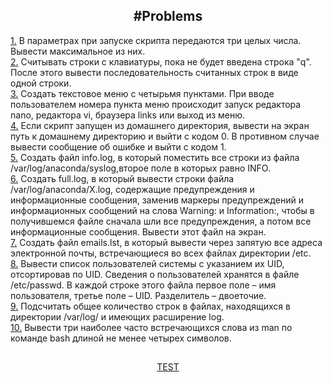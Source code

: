 <h2 align="center"> #Problems</h2>
<div>
  <a href = "https://github.com/fadyat/ITMO-PUBLIC/blob/master/OS/III%20semester/Solutions/lab1/src1.sh">1.</a>
  В параметрах при запуске скрипта передаются три целых числа. Вывести максимальное из них.
</div>
<div>
  <a href = "https://github.com/fadyat/ITMO-PUBLIC/blob/master/OS/III%20semester/Solutions/lab1/src2.sh">2.</a>
  Считывать строки с клавиатуры, пока не будет введена строка "q". После этого вывести последовательность считанных строк в виде одной строки.
</div>
<div>
  <a href = "https://github.com/fadyat/ITMO-PUBLIC/blob/master/OS/III%20semester/Solutions/lab1/src3.sh">3.</a>
  Создать текстовое меню с четырьмя пунктами. При вводе пользователем номера пункта меню происходит запуск редактора nano, 
  редактора vi, браузера links или выход из меню.
</div>  
<div>
  <a href = "https://github.com/fadyat/ITMO-PUBLIC/blob/master/OS/III%20semester/Solutions/lab1/src4.sh">4.</a>
  Если скрипт запущен из домашнего директория, вывести на экран путь к домашнему директорию и
  выйти с кодом 0. В противном случае вывести сообщение об ошибке и выйти с кодом 1.
</div>
<div>
  <a href = "https://github.com/fadyat/ITMO-PUBLIC/blob/master/OS/III%20semester/Solutions/lab1/src5.sh">5.</a>  
  Создать файл info.log, в который поместить все строки из файла /var/log/anaconda/syslog,второе поле в которых равно INFO.
</div>
<div>
  <a href = "https://github.com/fadyat/ITMO-PUBLIC/blob/master/OS/III%20semester/Solutions/lab1/src6.sh">6.</a>
  Создать full.log, в который вывести строки файла /var/log/anaconda/X.log, содержащие предупреждения и информационные сообщения,
  заменив маркеры предупреждений и информационных сообщений на слова Warning: и Information:, чтобы в получившемся файле сначала шли все предупреждения,
  а потом все информационные сообщения. Вывести этот файл на экран.
</div>
<div>
  <a href = "https://github.com/fadyat/ITMO-PUBLIC/blob/master/OS/III%20semester/Solutions/lab1/src7.sh">7.</a>
  Создать файл emails.lst, в который вывести через запятую все адреса электронной почты, встречающиеся во всех файлах директории /etc.
</div>
<div>
  <a href = "https://github.com/fadyat/ITMO-PUBLIC/blob/master/OS/III%20semester/Solutions/lab1/src8.sh">8.</a>
  Вывести список пользователей системы с указанием их UID, отсортировав по UID. Сведения о пользователей хранятся в файле /etc/passwd. 
  В каждой строке этого файла первое поле – имя пользователя, третье поле – UID. Разделитель – двоеточие.
</div>
<div>
  <a href = "https://github.com/fadyat/ITMO-PUBLIC/blob/master/OS/III%20semester/Solutions/lab1/src9.sh">9.</a>
  Подсчитать общее количество строк в файлах, находящихся в директории /var/log/ и имеющих расширение log.
</div>
<div>
  <a href = "https://github.com/fadyat/ITMO-PUBLIC/blob/master/OS/III%20semester/Solutions/lab1/src_10.sh">10.</a>
  Вывести три наиболее часто встречающихся слова из man по команде bash длиной не менее четырех символов.
</div>

<h2></h2>

<div align=middle>
  <a href = "https://github.com/fadyat/ITMO-PUBLIC/blob/master/OS/III%20semester/Solutions/lab1/test.sh"> TEST</a>
</div>
